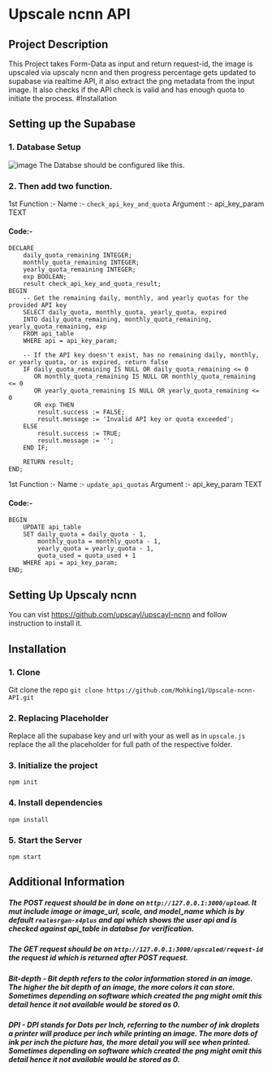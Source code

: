 # Upscale ncnn API
## Project Description
This Project takes Form-Data as input and return request-id, the image is upscaled via upscaly ncnn and then progress percentage gets updated to supabase via realtime API, it also extract the png metadata from the input image. It also checks if the API check is valid and has enough quota to initiate the process.
#Installation
## Setting up the Supabase
### 1. Database Setup
![image](https://github.com/Mohking1/Upscale-ncnn-API/assets/63689545/d8a2b86d-fb26-489a-a2bf-0d450abf144b)
The Databse should be configured like this.
### 2. Then add two function.
1st Function :- Name :- ```check_api_key_and_quota```
                Argument :- api_key_param TEXT
#### Code:-
```
DECLARE
    daily_quota_remaining INTEGER;
    monthly_quota_remaining INTEGER;
    yearly_quota_remaining INTEGER;
    exp BOOLEAN;
    result check_api_key_and_quota_result;
BEGIN
    -- Get the remaining daily, monthly, and yearly quotas for the provided API key
    SELECT daily_quota, monthly_quota, yearly_quota, expired 
    INTO daily_quota_remaining, monthly_quota_remaining, yearly_quota_remaining, exp
    FROM api_table
    WHERE api = api_key_param;

    -- If the API key doesn't exist, has no remaining daily, monthly, or yearly quota, or is expired, return false
    IF daily_quota_remaining IS NULL OR daily_quota_remaining <= 0 
       OR monthly_quota_remaining IS NULL OR monthly_quota_remaining <= 0 
       OR yearly_quota_remaining IS NULL OR yearly_quota_remaining <= 0 
       OR exp THEN
        result.success := FALSE;
        result.message := 'Invalid API key or quota exceeded';
    ELSE
        result.success := TRUE;
        result.message := '';
    END IF;

    RETURN result;
END;
```
1st Function :- Name :- ```update_api_quotas```
                Argument :- api_key_param TEXT
#### Code:-
```
BEGIN
    UPDATE api_table
    SET daily_quota = daily_quota - 1,
        monthly_quota = monthly_quota - 1,
        yearly_quota = yearly_quota - 1,
        quota_used = quota_used + 1
    WHERE api = api_key_param;
END;
```
## Setting Up Upscaly ncnn
You can vist https://github.com/upscayl/upscayl-ncnn and follow instruction to install it.
## Installation
### 1. Clone
Git clone the repo ```git clone https://github.com/Mohking1/Upscale-ncnn-API.git```
### 2. Replacing Placeholder
Replace all the supabase key and url with your as well as in ```upscale.js``` replace the all the placeholder for full path of the respective folder.
### 3. Initialize the project
```npm init```
### 4. Install dependencies
```npm install```
### 5. Start the Server
```npm start```
## Additional Information
##### The POST request should be in done on ```http://127.0.0.1:3000/upload```. It mut include image or image_url, scale, and model_name which is by default ```realesrgan-x4plus``` and api which shows the user api and is checked against api_table in databse for verification.
##### The GET request should be on ```http://127.0.0.1:3000/upscaled/request-id``` the request id which is returned after POST request.
##### Bit-depth - Bit depth refers to the color information stored in an image. The higher the bit depth of an image, the more colors it can store. Sometimes depending on software which created the png might omit this detail hence it not available would be stored as 0.
##### DPI - DPI stands for Dots per Inch, referring to the number of ink droplets a printer will produce per inch while printing an image. The more dots of ink per inch the picture has, the more detail you will see when printed. Sometimes depending on software which created the png might omit this detail hence it not available would be stored as 0.
